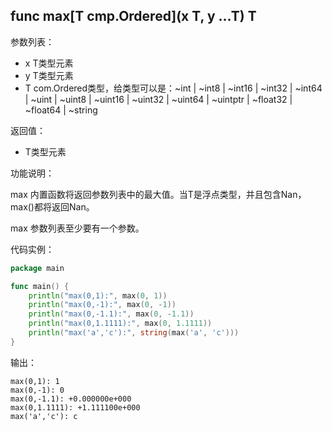 ## func max[T cmp.Ordered](x T, y ...T) T

参数列表：

* x T类型元素
* y T类型元素
* T com.Ordered类型，给类型可以是：~int | ~int8 | ~int16 | ~int32 | ~int64 | ~uint | ~uint8 | ~uint16 | ~uint32 | ~uint64 | ~uintptr | ~float32 | ~float64 | ~string

返回值：

* T类型元素

功能说明：

max 内置函数将返回参数列表中的最大值。当T是浮点类型，并且包含Nan，max()都将返回Nan。

max 参数列表至少要有一个参数。

代码实例：

```go
package main

func main() {
	println("max(0,1):", max(0, 1))
	println("max(0,-1):", max(0, -1))
	println("max(0,-1.1):", max(0, -1.1))
	println("max(0,1.1111):", max(0, 1.1111))
	println("max('a','c'):", string(max('a', 'c')))
}
```

输出：

```
max(0,1): 1
max(0,-1): 0
max(0,-1.1): +0.000000e+000
max(0,1.1111): +1.111100e+000
max('a','c'): c
```
